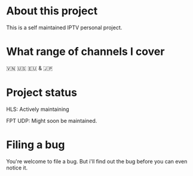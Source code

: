 # About this project
This is a self maintained IPTV personal project.

# What range of channels I cover
🇻🇳 🇺🇸 🇪🇺 & 🇯🇵

# Project status
HLS: Actively maintaining

FPT UDP: Might soon be maintained.

# Filing a bug
You're welcome to file a bug. But i'll find out the bug before you can even notice it.
